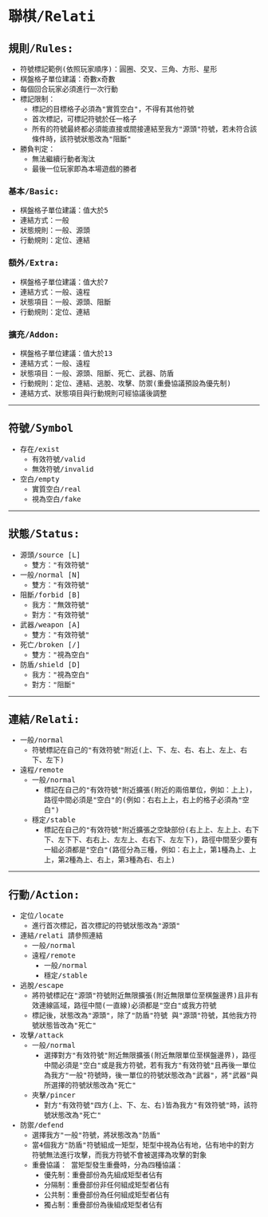 <style> * { font-family: monospace; } </style>

# 聯棋/Relati

## 規則/Rules:

* 符號標記範例(依照玩家順序)：圓圈、交叉、三角、方形、星形
* 棋盤格子單位建議：奇數x奇數
* 每個回合玩家必須進行一次行動
* 標記限制：
    * 標記的目標格子必須為"實質空白"，不得有其他符號
    * 首次標記，可標記符號於任一格子
    * 所有的符號最終都必須能直接或間接連結至我方"源頭"符號，若未符合該條件時，該符號狀態改為"阻斷"
* 勝負判定：
    * 無法繼續行動者淘汰
    * 最後一位玩家即為本場遊戲的勝者

### 基本/Basic:

* 棋盤格子單位建議：值大於5
* 連結方式：一般
* 狀態規則：一般、源頭
* 行動規則：定位、連結

### 額外/Extra:

* 棋盤格子單位建議：值大於7
* 連結方式：一般、遠程
* 狀態項目：一般、源頭、阻斷
* 行動規則：定位、連結

### 擴充/Addon:

* 棋盤格子單位建議：值大於13
* 連結方式：一般、遠程
* 狀態項目：一般、源頭、阻斷、死亡、武器、防盾
* 行動規則：定位、連結、逃脫、攻擊、防禦(重疊協議預設為優先制)
* 連結方式、狀態項目與行動規則可經協議後調整

------------------------------------------------------------

## 符號/Symbol

* 存在/exist
    * 有效符號/valid
    * 無效符號/invalid
* 空白/empty
    * 實質空白/real
    * 視為空白/fake

------------------------------------------------------------

## 狀態/Status:

* 源頭/source [L]
    * 雙方："有效符號"
* 一般/normal [N]
    * 雙方："有效符號"
* 阻斷/forbid [B]
    * 我方："無效符號"
    * 對方："有效符號"
* 武器/weapon [A]
    * 雙方："有效符號"
* 死亡/broken [/]
    * 雙方："視為空白"
* 防盾/shield [D]
    * 我方："視為空白"
    * 對方："阻斷"

------------------------------------------------------------

## 連結/Relati:

* 一般/normal
    * 符號標記在自己的"有效符號"附近(上、下、左、右、右上、左上、右下、左下)
* 遠程/remote
    * 一般/normal
        * 標記在自己的"有效符號"附近擴張(附近的兩倍單位，例如：上上)，路徑中間必須是"空白"的(例如：右右上上，右上的格子必須為"空白")
    * 穩定/stable
        * 標記在自己的"有效符號"附近擴張之空缺部份(右上上、左上上、右下下、左下下、右右上、左左上、右右下、左左下)，路徑中間至少要有一組必須都是"空白"(路徑分為三種，例如：右上上，第1種為上、上上，第2種為上、右上，第3種為右、右上)

------------------------------------------------------------

## 行動/Action:

* 定位/locate
    * 進行首次標記，首次標記的符號狀態改為"源頭"
* 連結/relati
    請參照連結
    * 一般/normal
    * 遠程/remote
        * 一般/normal
        * 穩定/stable
* 逃脫/escape
    * 將符號標記在"源頭"符號附近無限擴張(附近無限單位至棋盤邊界)且非有效連線區域，路徑中間(一直線)必須都是"空白"或我方符號
    * 標記後，狀態改為"源頭"，除了"防盾"符號 與"源頭"符號，其他我方符號狀態皆改為"死亡"
* 攻擊/attack
    * 一般/normal
        * 選擇對方"有效符號"附近無限擴張(附近無限單位至棋盤邊界)，路徑中間必須是"空白"或是我方符號，若有我方"有效符號"且再後一單位為我方"一般"符號時，後一單位的符號狀態改為"武器"，將"武器"與所選擇的符號狀態改為"死亡"
    * 夾擊/pincer
        * 對方"有效符號"四方(上、下、左、右)皆為我方"有效符號"時，該符號狀態改為"死亡"
* 防禦/defend
    * 選擇我方"一般"符號，將狀態改為"防盾"
    * 當4個我方"防盾"符號組成一矩型，矩型中視為佔有地，佔有地中的對方符號無法進行攻擊，而我方符號不會被選擇為攻擊的對象
    * 重疊協議：
        當矩型發生重疊時，分為四種協議：
        * 優先制：重疊部份為先組成矩型者佔有
        * 分隔制：重疊部份非任何組成矩型者佔有
        * 公共制：重疊部份為任何組成矩型者佔有
        * 獨占制：重疊部份為後組成矩型者佔有